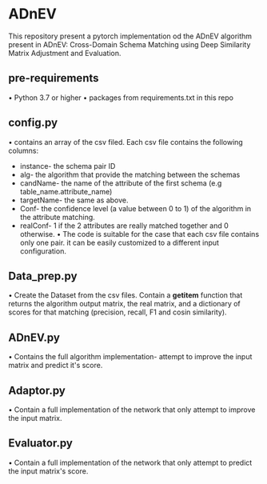 # ADnEV

This repository present a pytorch implementation od the ADnEV algorithm present in ADnEV: Cross-Domain Schema Matching using Deep Similarity Matrix Adjustment and Evaluation.

## pre-requirements
•	Python 3.7 or higher
•	packages from requirements.txt in this repo

## config.py
•	contains an array of the csv filed. Each csv file contains the following columns:
-	instance- the schema pair ID
-	alg- the algorithm that provide the matching between the schemas
-	candName- the name of the attribute of the first schema (e.g table_name.attribute_name)
-	targetName- the same as above.
-	Conf- the confidence level (a value between 0 to 1) of the algorithm in the attribute matching.
-	realConf- 1 if the 2 attributes are really matched together and 0 otherwise. 
•	The code is suitable for the case that each csv file contains only one pair. it can be easily customized to a different input configuration. 

## Data_prep.py
•	Create the Dataset from the csv files. Contain a __getitem__ function that returns the algorithm output matrix, the real matrix, and a dictionary of scores for that matching (precision, recall, F1 and cosin similarity).

## ADnEV.py
•	Contains the full algorithm implementation- attempt to improve the input matrix and predict it's score.

## Adaptor.py
•	Contain a full implementation of the network that only attempt to improve the input matrix.

## Evaluator.py
•	Contain a full implementation of the network that only attempt to predict the input matrix's score.

